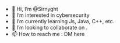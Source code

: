 - 👋 Hi, I’m @Sirnyght
- 👀 I’m interested in cybersecurity
- 🌱 I’m currently learning Js, Java, C++, etc.
- 💞️ I’m looking to collaborate on .
- 📫 How to reach me : DM here

<!---
Sirnyght/Sirnyght is a ✨ special ✨ repository because its `README.md` (this file) appears on your GitHub profile.
You can click the Preview link to take a look at your changes.
--->
